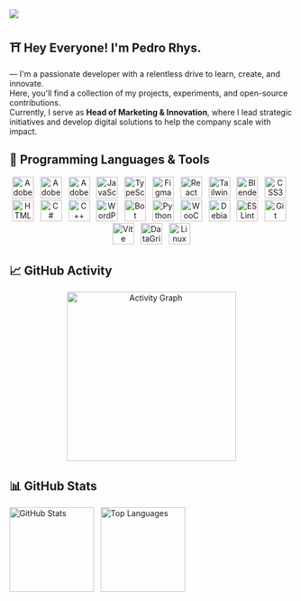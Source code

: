 <!-- Visitor Counter -->
<div align="left">
  <img src="https://visitor-badge.laobi.icu/badge?page_id=iNxsty.iNxsty&left_text=Visitors" />
</div>

<!-- Intro -->
<h2 align="left">⛩️ Hey Everyone! I'm Pedro Rhys.</h2>

<p align="left">
  — I'm a passionate developer with a relentless drive to learn, create, and innovate.<br>
  Here, you'll find a collection of my projects, experiments, and open-source contributions.<br>
  Currently, I serve as <strong>Head of Marketing & Innovation</strong>, where I lead strategic initiatives and develop digital solutions to help the company scale with impact.
</p>

<!-- Tools & Languages -->
<h2 align="left">🔧 Programming Languages & Tools</h2>

<div align="center">
  <img src="https://skillicons.dev/icons?i=ai" height="38" alt="Adobe Illustrator" />&nbsp;&nbsp;
  <img src="https://skillicons.dev/icons?i=ps" height="38" alt="Adobe Photoshop" />&nbsp;&nbsp;
  <img src="https://skillicons.dev/icons?i=pr" height="38" alt="Adobe Premiere Pro" />&nbsp;&nbsp;
  <img src="https://skillicons.dev/icons?i=js" height="38" alt="JavaScript" />&nbsp;&nbsp;
  <img src="https://skillicons.dev/icons?i=ts" height="38" alt="TypeScript" />&nbsp;&nbsp;
  <img src="https://cdn.jsdelivr.net/gh/devicons/devicon/icons/figma/figma-original.svg" height="38" alt="Figma" />&nbsp;&nbsp;
  <img src="https://cdn.simpleicons.org/react/61DAFB" height="38" alt="React" />&nbsp;&nbsp;
  <img src="https://cdn.simpleicons.org/tailwindcss/06B6D4" height="38" alt="Tailwind CSS" />&nbsp;&nbsp;
  <img src="https://cdn.jsdelivr.net/gh/devicons/devicon/icons/blender/blender-original.svg" height="38" alt="Blender" />&nbsp;&nbsp;
  <img src="https://cdn.jsdelivr.net/gh/devicons/devicon/icons/css3/css3-original.svg" height="38" alt="CSS3" />&nbsp;&nbsp;
  <img src="https://cdn.jsdelivr.net/gh/devicons/devicon/icons/html5/html5-original.svg" height="38" alt="HTML5" />&nbsp;&nbsp;
  <img src="https://cdn.jsdelivr.net/gh/devicons/devicon/icons/csharp/csharp-original.svg" height="38" alt="C#" />&nbsp;&nbsp;
  <img src="https://cdn.jsdelivr.net/gh/devicons/devicon/icons/cplusplus/cplusplus-original.svg" height="38" alt="C++" />&nbsp;&nbsp;
  <img src="https://skillicons.dev/icons?i=wordpress" height="38" alt="WordPress" />&nbsp;&nbsp;
  <img src="https://skillicons.dev/icons?i=bots" height="38" alt="Bot Development" />&nbsp;&nbsp;
  <img src="https://cdn.simpleicons.org/python/3776AB" height="38" alt="Python" />&nbsp;&nbsp;
  <img src="https://cdn.jsdelivr.net/gh/devicons/devicon/icons/woocommerce/woocommerce-original.svg" height="38" alt="WooCommerce" />&nbsp;&nbsp;
  <img src="https://cdn.simpleicons.org/debian/A81D33" height="38" alt="Debian" />&nbsp;&nbsp;
  <img src="https://cdn.jsdelivr.net/gh/devicons/devicon/icons/eslint/eslint-original.svg" height="38" alt="ESLint" />&nbsp;&nbsp;
  <img src="https://cdn.jsdelivr.net/gh/devicons/devicon/icons/git/git-original.svg" height="38" alt="Git" />&nbsp;&nbsp;
  <img src="https://cdn.simpleicons.org/vite/646CFF" height="38" alt="Vite" />&nbsp;&nbsp;
  <img src="https://cdn.jsdelivr.net/gh/devicons/devicon/icons/datagrip/datagrip-original.svg" height="38" alt="DataGrip" />&nbsp;&nbsp;
  <img src="https://cdn.jsdelivr.net/gh/devicons/devicon/icons/linux/linux-original.svg" height="38" alt="Linux" />
</div>

<!-- GitHub Activity Graph -->
<h2 align="left">📈 GitHub Activity</h2>
<div align="center">
  <img src="https://github-readme-activity-graph.vercel.app/graph?username=iNxsty&radius=16&theme=nord&area=true&hide_border=false" height="300" alt="Activity Graph" />
</div>

<!-- GitHub Stats -->
<h2 align="left">📊 GitHub Stats</h2>
<div align="left">
  <img src="https://github-readme-stats.vercel.app/api?username=iNxsty&show_icons=true&include_all_commits=true&count_private=true&theme=dark&hide_border=false" height="150" alt="GitHub Stats" />
  &nbsp;
  <img src="https://github-readme-stats.vercel.app/api/top-langs?username=iNxsty&layout=compact&langs_count=6&theme=dark&hide_border=false" height="150" alt="Top Languages" />
</div>

